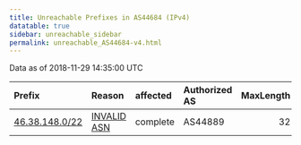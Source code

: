 ```yaml
---
title: Unreachable Prefixes in AS44684 (IPv4)
datatable: true
sidebar: unreachable_sidebar
permalink: unreachable_AS44684-v4.html
---
```


Data as of 2018-11-29 14:35:00 UTC


<div class="datatable-begin"></div>

| Prefix                                                 | Reason                                                                                                | affected   | Authorized AS   |   MaxLength | Anchor                                         |   unreachable /24s |
|:-------------------------------------------------------|:------------------------------------------------------------------------------------------------------|:-----------|:----------------|------------:|:-----------------------------------------------|-------------------:|
| [46.38.148.0/22](https://stat.ripe.net/46.38.148.0/22) | [INVALID ASN](https://rpki-validator.ripe.net/announcement-preview?asn=AS44684&prefix=46.38.148.0/22) | complete   | AS44889         |          32 | [RIPE](unreachable_RIPE_NCC_RPKI_Root-v4.html) |                  4 |

<div class="datatable-end"></div>